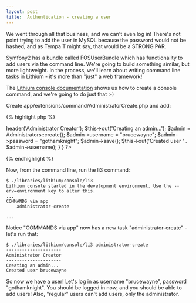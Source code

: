```yaml
---
layout: post
title:  Authentication - creating a user
---
```


We went through all that business, and we can't even log in! There's not point trying to add the user in MySQL because the password would not be hashed, and as Tempa T might say, that would be a STRONG PAR.

Symfony2 has a bundle called FOSUserBundle which has functionality to add users via the command line. We're going to build something similar, but more lightweight. In the process, we'll learn about writing command line tasks in Lithium - it's more than "just" a web framework!

The [Lithium console documentation](http://lithify.me/docs/lithium/console) shows us how to create a console command, and we're going to do just that :-)

Create app/extensions/command/AdministratorCreate.php and add:

{% highlight php %}
<?php
namespace app\extensions\command;

use app\models\Administrators;

class AdministratorCreate extends \lithium\console\Command {

    public function run() {
        $this->header('Administrator Creator');
        $this->out('Creating an admin...');
		
		$admin = Administrators::create();
		$admin->username = "brucewayne";
		$admin->password = "gothamknight";
		$admin->save();
		
		$this->out('Created user ' . $admin->username);
    }
}
?>
{% endhighlight %}

Now, from the command line, run the li3 command:

    $ ./libraries/lithium/console/li3             
	Lithium console started in the development environment. Use the --env=environment key to alter this.
	...
	COMMANDS via app
		administrator-create
    
    ...

Notice "COMMANDS via app" now has a new task "administrator-create" - let's run that:

    $ ./libraries/lithium/console/li3 administrator-create
	---------------------
	Administrator Creator
	---------------------
	Creating an admin...
	Created user brucewayne

So now we have a user! Let's log in as username "brucewayne", password "gothamknight". You should be logged in now, and you should be able to add users! Also, "regular" users can't add users, only the administrator.